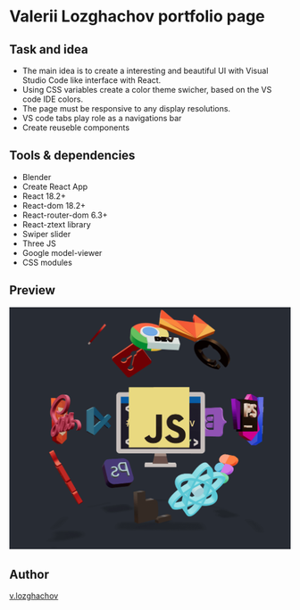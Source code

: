 # Valerii Lozghachov portfolio page

## Task and idea

- The main idea is to create a interesting and beautiful UI with Visual Studio Code like interface with React.
- Using CSS variables create a color theme swicher, based on the VS code IDE colors.
- The page must be responsive to any display resolutions.
- VS code tabs play role as a navigations bar
- Create reuseble components

## Tools & dependencies

- Blender
- Create React App
- React 18.2+
- React-dom 18.2+
- React-router-dom 6.3+
- React-ztext library
- Swiper slider
- Three JS
- Google model-viewer
- CSS modules

## Preview

![](./src/components/Model/poster.png)

## Author

[v.lozghachov](https://www.linkedin.com/feed/)
